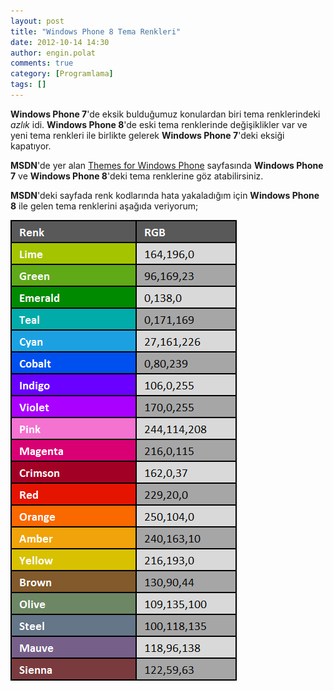 ```yaml
---
layout: post
title: "Windows Phone 8 Tema Renkleri"
date: 2012-10-14 14:30
author: engin.polat
comments: true
category: [Programlama]
tags: []
---
```

**Windows Phone 7**'de eksik bulduğumuz konulardan biri tema renklerindeki *azlık* idi. **Windows Phone 8**'de eski tema renklerinde değişiklikler var ve yeni tema renkleri ile birlikte gelerek **Windows Phone 7**'deki eksiği kapatıyor.

**MSDN**'de yer alan <a href="http://msdn.microsoft.com/en-us/library/windowsphone/develop/ff402557.aspx" title="MSDN : Themes for Windows Phone" target="_blank">Themes for Windows Phone</a> sayfasında **Windows Phone 7** ve **Windows Phone 8**'deki tema renklerine göz atabilirsiniz.

**MSDN**'deki sayfada renk kodlarında hata yakaladığım için **Windows Phone 8** ile gelen tema renklerini aşağıda veriyorum;

![Windows Phone 8 Renkler](/assets/uploads/2012/07/WindowsPhone8Renkler.png)

